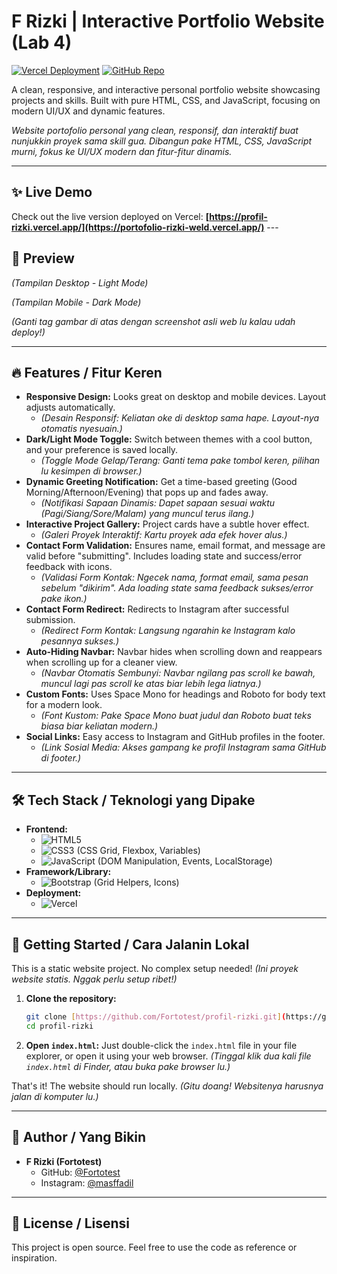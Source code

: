 # F Rizki | Interactive Portfolio Website (Lab 4)

[![Vercel Deployment](https://img.shields.io/badge/Vercel-Deployed-brightgreen?style=flat-square)](https://profil-rizki.vercel.app/) [![GitHub Repo](https://img.shields.io/badge/GitHub-Repo-blue?style=flat-square&logo=github)](https://github.com/Fortotest/profil-rizki)

A clean, responsive, and interactive personal portfolio website showcasing projects and skills. Built with pure HTML, CSS, and JavaScript, focusing on modern UI/UX and dynamic features.

*Website portofolio personal yang clean, responsif, dan interaktif buat nunjukkin proyek sama skill gua. Dibangun pake HTML, CSS, JavaScript murni, fokus ke UI/UX modern dan fitur-fitur dinamis.*

---

## ✨ Live Demo

Check out the live version deployed on Vercel:
**[https://profil-rizki.vercel.app/](https://portofolio-rizki-weld.vercel.app/)** ---

## 📸 Preview


*(Tampilan Desktop - Light Mode)*


*(Tampilan Mobile - Dark Mode)*

*(Ganti tag gambar di atas dengan screenshot asli web lu kalau udah deploy!)*

---

## 🔥 Features / Fitur Keren

* **Responsive Design:** Looks great on desktop and mobile devices. Layout adjusts automatically.
    * *(Desain Responsif: Keliatan oke di desktop sama hape. Layout-nya otomatis nyesuain.)*
* **Dark/Light Mode Toggle:** Switch between themes with a cool button, and your preference is saved locally.
    * *(Toggle Mode Gelap/Terang: Ganti tema pake tombol keren, pilihan lu kesimpen di browser.)*
* **Dynamic Greeting Notification:** Get a time-based greeting (Good Morning/Afternoon/Evening) that pops up and fades away.
    * *(Notifikasi Sapaan Dinamis: Dapet sapaan sesuai waktu (Pagi/Siang/Sore/Malam) yang muncul terus ilang.)*
* **Interactive Project Gallery:** Project cards have a subtle hover effect.
    * *(Galeri Proyek Interaktif: Kartu proyek ada efek hover alus.)*
* **Contact Form Validation:** Ensures name, email format, and message are valid before "submitting". Includes loading state and success/error feedback with icons.
    * *(Validasi Form Kontak: Ngecek nama, format email, sama pesan sebelum "dikirim". Ada loading state sama feedback sukses/error pake ikon.)*
* **Contact Form Redirect:** Redirects to Instagram after successful submission.
    * *(Redirect Form Kontak: Langsung ngarahin ke Instagram kalo pesannya sukses.)*
* **Auto-Hiding Navbar:** Navbar hides when scrolling down and reappears when scrolling up for a cleaner view.
    * *(Navbar Otomatis Sembunyi: Navbar ngilang pas scroll ke bawah, muncul lagi pas scroll ke atas biar lebih lega liatnya.)*
* **Custom Fonts:** Uses Space Mono for headings and Roboto for body text for a modern look.
    * *(Font Kustom: Pake Space Mono buat judul dan Roboto buat teks biasa biar keliatan modern.)*
* **Social Links:** Easy access to Instagram and GitHub profiles in the footer.
    * *(Link Sosial Media: Akses gampang ke profil Instagram sama GitHub di footer.)*

---

## 🛠️ Tech Stack / Teknologi yang Dipake

* **Frontend:**
    * ![HTML5](https://img.shields.io/badge/HTML5-E34F26?style=flat-square&logo=html5&logoColor=white)
    * ![CSS3](https://img.shields.io/badge/CSS3-1572B6?style=flat-square&logo=css3&logoColor=white) (CSS Grid, Flexbox, Variables)
    * ![JavaScript](https://img.shields.io/badge/JavaScript-F7DF1E?style=flat-square&logo=javascript&logoColor=black) (DOM Manipulation, Events, LocalStorage)
* **Framework/Library:**
    * ![Bootstrap](https://img.shields.io/badge/Bootstrap-563D7C?style=flat-square&logo=bootstrap&logoColor=white) (Grid Helpers, Icons)
* **Deployment:**
    * ![Vercel](https://img.shields.io/badge/Vercel-000000?style=flat-square&logo=vercel&logoColor=white)

---

## 🚀 Getting Started / Cara Jalanin Lokal

This is a static website project. No complex setup needed!
*(Ini proyek website statis. Nggak perlu setup ribet!)*

1.  **Clone the repository:**
    ```bash
    git clone [https://github.com/Fortotest/profil-rizki.git](https://github.com/Fortotest/profil-rizki.git)
    cd profil-rizki
    ```
2.  **Open `index.html`:** Just double-click the `index.html` file in your file explorer, or open it using your web browser.
    *(Tinggal klik dua kali file `index.html` di Finder, atau buka pake browser lu.)*

That's it! The website should run locally.
*(Gitu doang! Websitenya harusnya jalan di komputer lu.)*

---

## 👤 Author / Yang Bikin

* **F Rizki (Fortotest)**
    * GitHub: [@Fortotest](https://github.com/Fortotest)
    * Instagram: [@masffadil](https://www.instagram.com/masffadil/)

---

## 📄 License / Lisensi

This project is open source. Feel free to use the code as reference or inspiration.
 
 
